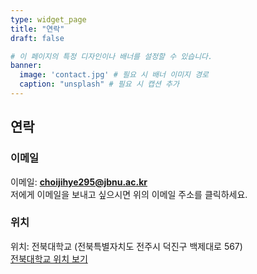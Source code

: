 ```yaml
---
type: widget_page
title: "연락"
draft: false

# 이 페이지의 특정 디자인이나 배너를 설정할 수 있습니다.
banner:
  image: 'contact.jpg' # 필요 시 배너 이미지 경로
  caption: "unsplash" # 필요 시 캡션 추가
---
```



  ## 연락

  ### 이메일
  이메일: **[choijihye295@jbnu.ac.kr](mailto:choijihye295@jbnu.ac.kr)**  
  저에게 이메일을 보내고 싶으시면 위의 이메일 주소를 클릭하세요.

  ### 위치
  위치: 전북대학교 (전북특별자치도 전주시 덕진구 백제대로 567)  
  [전북대학교 위치 보기](https://www.google.com/maps?q=전북대학교,+전북특별자치도+전주시+덕진구+백제대로+567)
